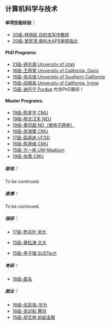 ## 计算机科学与技术

#### 单项技能经验：

  - [20级-林雨航 动机信写作教程]((ML)-20-linyuhang)
  - [20级-曾宪清 南科大APS审核指北]((APS)-20-zengxianqing)

#### PhD Programs:

  - [21级-钟志源 University of Utah]([US]-21-zhongzhiyuan)
  - [16级-王雨童 University of California, Davis]([US]-16-wangyutong)
  - [16级-张兆旭 University of Southern California]([US]-16-zhangzhaoxu)
  - [15级-阎相易 University of California, Irvine]([US]-15-yanxiangyi)
  - [15级-谢丹宁 Purdue]([US]-15-xiedanning) 内含PhD面经！

#### Master Programs:
  - [19级-陈星宇 CMU]([US]-19-chenxingyu)
  - [19级-杨文汉夫 NEU]([US]-19-yangwenhanfu)
  - [19级-黄冠超 ND（微电子跨申）](../microelectronics/[US]-19-huangguanchao)
  - [18级-周澳蕾 CMU]([US]-18-zhouaolei)
  - [17级-栾闻迪 UCSD]([US]-17-luanwendi)
  - [16级-陈德缘 CMU]([US]-16-chendeyuan)
  - [15级-方一栋 UW-Madison]([US]-15-fangyidong)
  - [19级-张策 CMU](../electronic-and-electrical-engineering/communication-engineering/[US]-19-zhangce)

##### 联培：

To be continued.

##### 直博：

To be continued.

##### 保研：

  - [17级-罗运升 浙大]([CN]-17-luoyunsheng)

  - [15级-章松涛 北大]([CN]-15-zhangsongtao)

  - [15级-李子强 SUSTech]([CN]-15-liziqiang)

##### 考研：

- [18级-匿名]([CN]-18-anonymous)

##### 就业：

  - [16级-伍凯铭-华为]([CN]-16-wukaiming)
  - [16级-吴远航 腾讯]([CN]-16-wuyuanhang)
  - [15级-郑艺林 蚂蚁金服]([CN]-15-zhengyilin)
